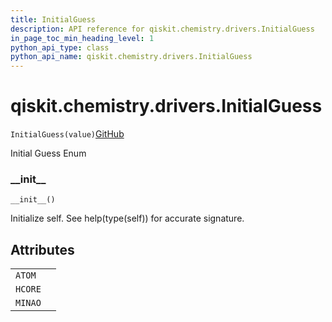 ```yaml
---
title: InitialGuess
description: API reference for qiskit.chemistry.drivers.InitialGuess
in_page_toc_min_heading_level: 1
python_api_type: class
python_api_name: qiskit.chemistry.drivers.InitialGuess
---
```


# qiskit.chemistry.drivers.InitialGuess

<span id="qiskit.chemistry.drivers.InitialGuess" />

`InitialGuess(value)`[GitHub](https://github.com/qiskit-community/qiskit-aqua/tree/stable/0.9/qiskit/chemistry/drivers/pyscfd/pyscfdriver.py "view source code")

Initial Guess Enum

### \_\_init\_\_

<span id="qiskit.chemistry.drivers.InitialGuess.__init__" />

`__init__()`

Initialize self. See help(type(self)) for accurate signature.

## Attributes

|         |   |
| ------- | - |
| `ATOM`  |   |
| `HCORE` |   |
| `MINAO` |   |


